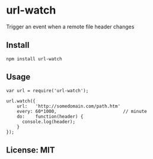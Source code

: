 # url-watch

Trigger an event when a remote file header changes

## Install

```
npm install url-watch
```

## Usage

```
var url = require('url-watch');

url.watch({
	url:   'http://somedomain.com/path.htm'
	every: 60*1000,                         // minute
	do:    function(header) {
	  console.log(header);
	}
});
```

## License: MIT
